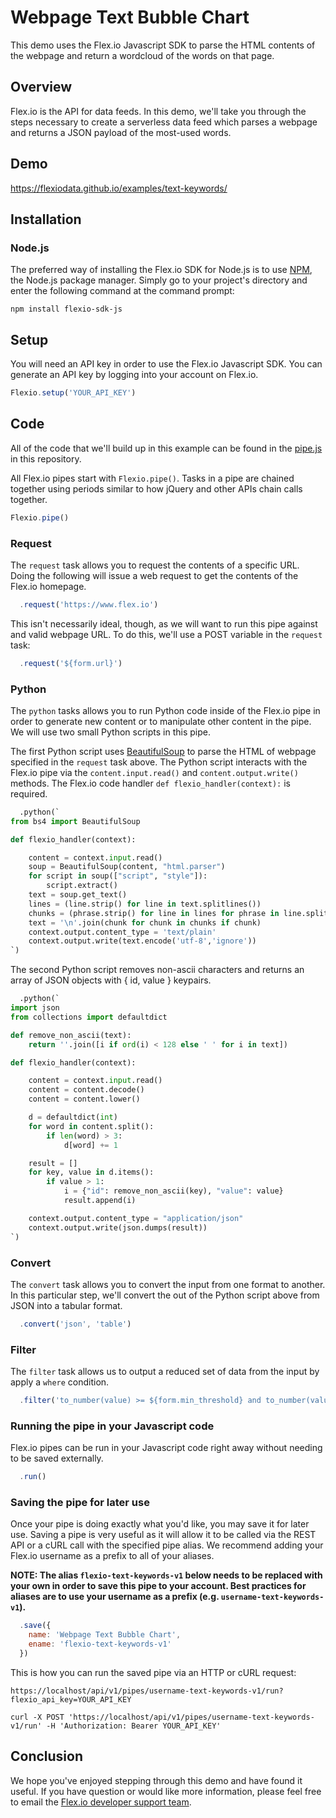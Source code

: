 # Webpage Text Bubble Chart

This demo uses the Flex.io Javascript SDK to parse the HTML contents of the webpage and return a wordcloud of the words on that page.

## Overview

Flex.io is the API for data feeds. In this demo, we'll take you through the steps necessary to create a serverless data feed which parses a webpage and returns a JSON payload of the most-used words.

## Demo

https://flexiodata.github.io/examples/text-keywords/

## Installation

### Node.js

The preferred way of installing the Flex.io SDK for Node.js is to use [NPM](https://www.npmjs.com/), the Node.js package manager. Simply go to your project's directory and enter the following command at the command prompt:

```
npm install flexio-sdk-js
```

## Setup

You will need an API key in order to use the Flex.io Javascript SDK. You can generate an API key by logging into your account on Flex.io.

```javascript
Flexio.setup('YOUR_API_KEY')
```

## Code

All of the code that we'll build up in this example can be found in the [pipe.js](./pipe.js) in this repository.

All Flex.io pipes start with `Flexio.pipe()`. Tasks in a pipe are chained together using periods similar to how jQuery and other APIs chain calls together.

```javascript
Flexio.pipe()
```

### Request

The `request` task allows you to request the contents of a specific URL. Doing the following will issue a web request to get the contents of the Flex.io homepage.

```javascript
  .request('https://www.flex.io')
```

This isn't necessarily ideal, though, as we will want to run this pipe against and valid webpage URL. To do this, we'll use a POST variable in the `request` task:

```javascript
  .request('${form.url}')
```

### Python

The `python` tasks allows you to run Python code inside of the Flex.io pipe in order to generate new content or to manipulate other content in the pipe. We will use two small Python scripts in this pipe.

The first Python script uses [BeautifulSoup](https://www.crummy.com/software/BeautifulSoup/) to parse the HTML of webpage specified in the `request` task above. The Python script interacts with the Flex.io pipe via the `content.input.read()` and `content.output.write()` methods. The Flex.io code handler `def flexio_handler(context):` is required.

```python
  .python(`
from bs4 import BeautifulSoup

def flexio_handler(context):

    content = context.input.read()
    soup = BeautifulSoup(content, "html.parser")
    for script in soup(["script", "style"]):
        script.extract()
    text = soup.get_text()
    lines = (line.strip() for line in text.splitlines())
    chunks = (phrase.strip() for line in lines for phrase in line.split("  "))
    text = '\n'.join(chunk for chunk in chunks if chunk)
    context.output.content_type = 'text/plain'
    context.output.write(text.encode('utf-8','ignore'))
`)
```

The second Python script removes non-ascii characters and returns an array of JSON objects with { id, value } keypairs.

```python
  .python(`
import json
from collections import defaultdict

def remove_non_ascii(text):
    return ''.join([i if ord(i) < 128 else ' ' for i in text])

def flexio_handler(context):

    content = context.input.read()
    content = content.decode()
    content = content.lower()

    d = defaultdict(int)
    for word in content.split():
        if len(word) > 3:
            d[word] += 1

    result = []
    for key, value in d.items():
        if value > 1:
            i = {"id": remove_non_ascii(key), "value": value}
            result.append(i)

    context.output.content_type = "application/json"
    context.output.write(json.dumps(result))
`)
```

### Convert

The `convert` task allows you to convert the input from one format to another. In this particular step, we'll convert the out of the Python script above from JSON into a tabular format.

```javascript
  .convert('json', 'table')
```

### Filter

The `filter` task allows us to output a reduced set of data from the input by apply a `where` condition.

```javascript
  .filter('to_number(value) >= ${form.min_threshold} and to_number(value) <= ${form.max_threshold}')
```  

### Running the pipe in your Javascript code

Flex.io pipes can be run in your Javascript code right away without needing to be saved externally.

```javascript
  .run()
```

### Saving the pipe for later use

Once your pipe is doing exactly what you'd like, you may save it for later use. Saving a pipe is very useful as it will allow it to be called via the REST API or a cURL call with the specified pipe alias. We recommend adding your Flex.io username as a prefix to all of your aliases.

**NOTE: The alias `flexio-text-keywords-v1` below needs to be replaced with your own in order to save this pipe to your account. Best practices for aliases are to use your username as a prefix (e.g. `username-text-keywords-v1`).**

```javascript
  .save({
    name: 'Webpage Text Bubble Chart',
    ename: 'flexio-text-keywords-v1'
  })
```

This is how you can run the saved pipe via an HTTP or cURL request:

```
https://localhost/api/v1/pipes/username-text-keywords-v1/run?flexio_api_key=YOUR_API_KEY
```

```
curl -X POST 'https://localhost/api/v1/pipes/username-text-keywords-v1/run' -H 'Authorization: Bearer YOUR_API_KEY'
```

## Conclusion

We hope you've enjoyed stepping through this demo and have found it useful. If you have question or would like more information, please feel free to email the [Flex.io developer support team](support@flex.io).
